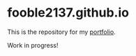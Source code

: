 # fooble2137.github.io
This is the repository for my [portfolio](fooble2137.github.io).

Work in progress!
